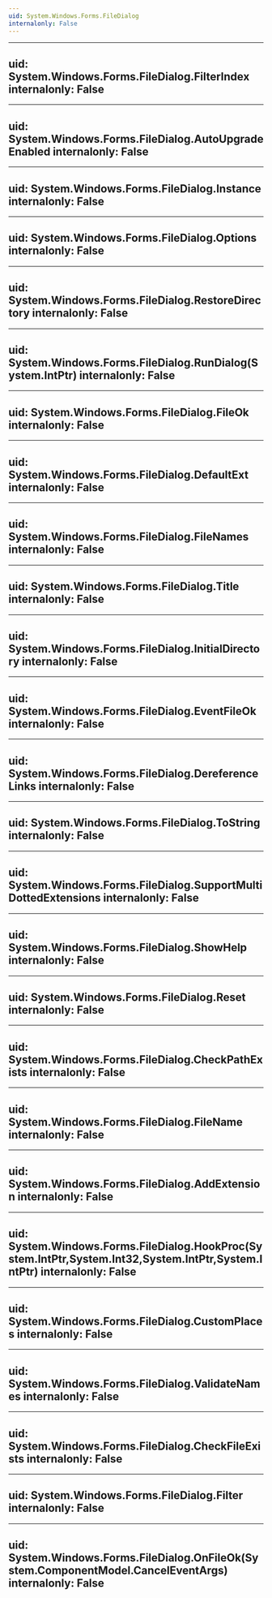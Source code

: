 ```yaml
---
uid: System.Windows.Forms.FileDialog
internalonly: False
---
```


---
uid: System.Windows.Forms.FileDialog.FilterIndex
internalonly: False
---

---
uid: System.Windows.Forms.FileDialog.AutoUpgradeEnabled
internalonly: False
---

---
uid: System.Windows.Forms.FileDialog.Instance
internalonly: False
---

---
uid: System.Windows.Forms.FileDialog.Options
internalonly: False
---

---
uid: System.Windows.Forms.FileDialog.RestoreDirectory
internalonly: False
---

---
uid: System.Windows.Forms.FileDialog.RunDialog(System.IntPtr)
internalonly: False
---

---
uid: System.Windows.Forms.FileDialog.FileOk
internalonly: False
---

---
uid: System.Windows.Forms.FileDialog.DefaultExt
internalonly: False
---

---
uid: System.Windows.Forms.FileDialog.FileNames
internalonly: False
---

---
uid: System.Windows.Forms.FileDialog.Title
internalonly: False
---

---
uid: System.Windows.Forms.FileDialog.InitialDirectory
internalonly: False
---

---
uid: System.Windows.Forms.FileDialog.EventFileOk
internalonly: False
---

---
uid: System.Windows.Forms.FileDialog.DereferenceLinks
internalonly: False
---

---
uid: System.Windows.Forms.FileDialog.ToString
internalonly: False
---

---
uid: System.Windows.Forms.FileDialog.SupportMultiDottedExtensions
internalonly: False
---

---
uid: System.Windows.Forms.FileDialog.ShowHelp
internalonly: False
---

---
uid: System.Windows.Forms.FileDialog.Reset
internalonly: False
---

---
uid: System.Windows.Forms.FileDialog.CheckPathExists
internalonly: False
---

---
uid: System.Windows.Forms.FileDialog.FileName
internalonly: False
---

---
uid: System.Windows.Forms.FileDialog.AddExtension
internalonly: False
---

---
uid: System.Windows.Forms.FileDialog.HookProc(System.IntPtr,System.Int32,System.IntPtr,System.IntPtr)
internalonly: False
---

---
uid: System.Windows.Forms.FileDialog.CustomPlaces
internalonly: False
---

---
uid: System.Windows.Forms.FileDialog.ValidateNames
internalonly: False
---

---
uid: System.Windows.Forms.FileDialog.CheckFileExists
internalonly: False
---

---
uid: System.Windows.Forms.FileDialog.Filter
internalonly: False
---

---
uid: System.Windows.Forms.FileDialog.OnFileOk(System.ComponentModel.CancelEventArgs)
internalonly: False
---
